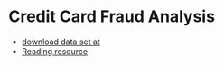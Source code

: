 # Credit Card Fraud Analysis

- [download data set at](https://www.openml.org/search?type=data&sort=runs&id=42175)
- [Reading resource](https://di.ulb.ac.be/map/adalpozz/pdf/Dalpozzolo2015PhD.pdf)
